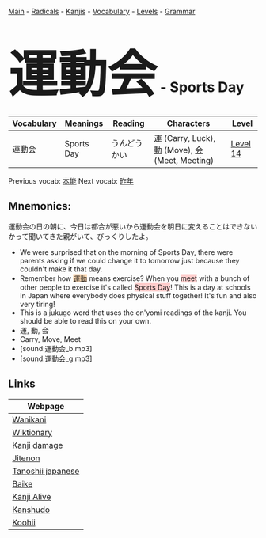 <style> bigfont {font-size: 100px}</style>
[Main](../README.md) -
[Radicals](../radicals.md) -
[Kanjis](../kanjis.md) -
[Vocabulary](../vocabulary.md) -
[Levels](../levels.md) -
[Grammar](../grammar.md)
# <bigfont> 運動会</bigfont> - Sports Day 

| Vocabulary | Meanings | Reading | Characters | Level |
| --- | --- | --- | --- | --- |
| 運動会 | Sports Day | うんどうかい |  [運](../kanjis/運.md) (Carry, Luck), [動](../kanjis/動.md) (Move), [会](../kanjis/会.md) (Meet, Meeting) | [Level 14](../levels/wk_level14.md) |

Previous vocab: [本能](本能.md) Next vocab: [昨年](昨年.md) 

## Mnemonics:
運動会の日の朝に、今日は都合が悪いから運動会を明日に変えることはできないかって聞いてきた親がいて、びっくりしたよ。
* We were surprised that on the morning of Sports Day, there were parents asking if we could change it to tomorrow just because they couldn't make it that day.
* Remember how <span style="background-color:#fed8b1"> [運動](https://jisho.org/search/運動)</span> means exercise? When you <span style="background-color:#ffcccb"> meet</span> with a bunch of other people to exercise it's called <span style="background-color:#ffcccb"> Sports Day</span>! This is a day at schools in Japan where everybody does physical stuff together! It's fun and also very tiring! 
* This is a jukugo word that uses the on'yomi readings of the kanji. You should be able to read this on your own.
* 運, 動, 会
* Carry, Move, Meet
* [sound:運動会_b.mp3]
* [sound:運動会_g.mp3]


## Links 

| Webpage |
| --- |
| [Wanikani          ](https://www.wanikani.com/kanji/運動会) |
| [Wiktionary        ](https://en.wiktionary.org/wiki/運動会) |
| [Kanji damage      ](http://www.kanjidamage.com/kanji/search?utf8=✓&q=運動会) |
| [Jitenon           ](https://jitenon.com/kanji/運動会) |
| [Tanoshii japanese ](https://www.tanoshiijapanese.com/dictionary/kanji.cfm?k=運動会) |
| [Baike             ](https://baike.baidu.com/item/運動会) |
| [Kanji Alive       ](https://app.kanjialive.com/運動会) |
| [Kanshudo          ](https://www.kanshudo.com/searchmn?q=運動会) |
| [Koohii            ](https://kanji.koohii.com/study/kanji/運動会) |
